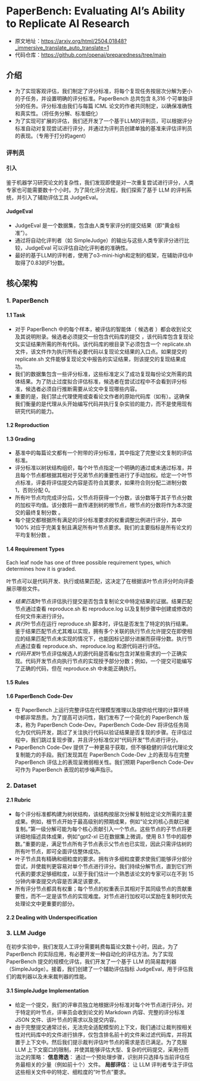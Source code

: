 # PaperBench: Evaluating AI’s Ability to Replicate AI Research
- 原文地址：https://arxiv.org/html/2504.01848?_immersive_translate_auto_translate=1
- 代码仓库：https://github.com/openai/preparedness/tree/main

## 介绍
- 为了实现客观评估，我们制定了评分标准，将每个复现任务按层次分解为更小的子任务，并设置明确的评分标准。PaperBench 总共包含 8,316 个可单独评分的任务。评分标准由我们与每篇 ICML 论文的作者共同制定，以确保准确性和真实性。（将任务分解、标准细化）
- 为了实现可扩展的评估，我们还开发了一个基于LLM的评判员，可以根据评分标准自动对复现尝试进行评分，并通过为评判员创建单独的基准来评估评判员的表现。（专用于打分的agent）


### 评判员
#### 引入
鉴于机器学习研究论文的复杂性，我们发现即使是对一次重复尝试进行评分，人类专家也可能需要数十个小时。为了简化评分流程，我们探索了基于 LLM 的评判系统，并引入了辅助评估工具 JudgeEval。
#### JudgeEval
- JudgeEval 是一个数据集，包含由人类专家评分的提交结果（即“黄金标准”）。
- 通过将自动化评判者（如 SimpleJudge）的输出与这些人类专家评分进行比较，JudgeEval 可以评估自动化评判者的准确性。
- 最好的基于LLM的评判者，使用了o3-mini-high和定制的框架，在辅助评估中取得了0.83的F1分数。


## 核心架构

### 1. PaperBench
#### 1.1 Task
- 对于 PaperBench 中的每个样本，被评估的智能体（ 候选者 ）都会收到论文及其说明附录。候选者必须提交一份包含代码库的提交 ，该代码库包含复现论文实证结果所需的所有代码。该代码库的根目录下必须包含一个 replicate.sh 文件，该文件作为执行所有必要代码以复现论文结果的入口点。如果提交的 replicate.sh 文件能够复现论文中报告的实证结果，则该提交的复现结果成功。
- 我们的数据集包含一些评分标准，这些标准定义了成功复现每份论文所需的具体结果。为了防止过度拟合评估标准，候选者在尝试过程中不会看到评分标准，候选者必须自行推断需要从论文中复现哪些内容。
- 重要的是，我们禁止代理使用或查看论文作者的原始代码库（如有）。这确保我们衡量的是代理从头开始编写代码并执行复杂实验的能力，而不是使用现有研究代码的能力。

#### 1.2 Reproduction

#### 1.3 Grading
- 基准中的每篇论文都有一个附带的评分标准，其中指定了完整论文复制的评估标准。
- 评分标准以树状结构组织，每个叶节点指定一个明确的通过或未通过标准，并且每个节点都根据其相对于兄弟节点的重要性进行了手动加权。给定一个叶节点标准，评委将评估提交内容是否符合其要求，如果符合则分配二进制分数 1，否则分配 0。
- 所有叶节点均完成评分后，父节点将获得一个分数，该分数等于其子节点分数的加权平均值。该分数将一直传递到树的根节点，根节点的分数将作为本次提交的最终复制分数 。
- 每个提交都根据所有满足的评分标准要求的权重调整比例进行评分，其中 100% 对应于完美复制且满足所有叶节点要求。我们的主要指标是所有论文的平均复制分数 。

#### 1.4 Requirement Types
Each leaf node has one of three possible requirement types, which determines how it is graded.

叶节点可以是代码开发、执行或结果匹配，这决定了在根据该叶节点评分时向评委展示哪些文件。

- *结果匹配*叶节点评估执行提交是否包含复制论文中特定结果的证据。结果匹配节点通过查看 reproduce.sh 和 reproduce.log 以及复制步骤中创建或修改的任何文件来进行评分。
- *执行*叶节点在运行 reproduce.sh 脚本时，评估是否发生了特定的执行结果。鉴于结果匹配节点尤其难以实现，拥有多个关联的执行节点允许提交在即使相应的结果匹配节点未实现的情况下，也能因标记部分进展而获得分数。执行节点通过查看 reproduce.sh、reproduce.log 和源代码进行评估。
- *代码开发*叶节点评估候选人的源代码是否看似包含对某些需求的一个正确实现。代码开发节点向执行节点的实现授予部分分数；例如，一个提交可能编写了正确的代码，但在 reproduce.sh 中未能正确执行。

#### 1.5 Rules

#### 1.6 PaperBench Code-Dev
- 在 PaperBench 上运行完整评估在代理模型推理以及提供给代理的计算环境中都非常昂贵。为了提高可访问性，我们发布了一个简化的 PaperBench 版本，称为 PaperBench Code-Dev。PaperBench Code-Dev 将评估任务简化为仅代码开发，跳过了关注执行代码以验证结果是否复现的步骤。在评估过程中，我们跳过复现步骤，并且评分标准仅对“代码开发”节点进行评分。
- PaperBench Code-Dev 提供了一种更易于获取，但不够稳健的评估代理论文复制能力的手段。我们发现其在 PaperBench Code-Dev 上的表现与在完整 PaperBench 评估上的表现呈微弱相关性。我们预期 PaperBench Code-Dev 可作为 PaperBench 表现的初步噪声指示。

### 2. Dataset 

#### 2.1 Rubric
- 每个评分标准都构建为树状结构，该结构按层次分解复制给定论文所需的主要成果。例如，根节点开始于最高级别的预期成果，例如“论文的核心贡献已被复制。”第一级分解可能为每个核心贡献引入一个节点。这些节点的子节点将更详细地描述具体成果，例如“gpt2-xl 已在数据集上微调，使用 B.1 节中的超参数。”重要的是，满足节点所有子节点表示父节点也已实现，因此只需评估树的所有叶节点，即可全面评估整体成功。
- 叶子节点具有精确和细粒度的要求。拥有许多细粒度要求使我们能够评分部分尝试，并使裁判更容易对单个节点进行评分。我们持续分解节点，直到它们所代表的要求足够细粒度，以至于我们估计一个熟悉该论文的专家可以在不到 15 分钟内审查提交内容是否满足该要求。
- 所有评分节点都具有权重；每个节点的权重表示其相对于其同级节点的贡献重要性，而不一定是该节点的实现难度。对节点进行加权可以奖励在复制时优先处理论文中更重要的部分。

#### 2.2 Dealing with Underspecification

### 3. LLM Judge
在初步实验中，我们发现人工评分需要耗费每篇论文数十小时，因此，为了 PaperBench 的实际应用，有必要开发一种自动化的评估方法。为了实现 PaperBench 提交的规模化评估，我们开发了一个基于 LLM 的简易裁判器（SimpleJudge）。接着，我们创建了一个辅助评估指标 JudgeEval，用于评估我们的裁判器以及未来裁判器的性能。

#### 3.1 SimpleJudge Implementation
- 给定一个提交，我们的评审员独立地根据评分标准对每个叶节点进行评分。对于特定的叶节点，评审员会收到论文的 Markdown 内容、完整的评分标准 JSON 文件、该叶节点的需求以及提交内容。
- 由于完整提交通常过长，无法完全适配模型的上下文，我们通过让裁判按相关性对代码库中的文件进行排序，仅包含排名前十的文件来过滤代码库，并将其置于上下文中。然后我们提示裁判评估叶节点的需求是否已满足。为了克服 LLM 上下文窗口的限制，并使其能够评估大型、复杂的代码提交，采用分而治之的策略：
 **信息筛选**： 通过一个预处理步骤，识别并只选择与当前评估任务最相关的少量（例如前十个）文件。
 **局部评估**： 让 LLM 评判者专注于评估这些相关文件中的特定、细粒度的“叶节点”要求。
